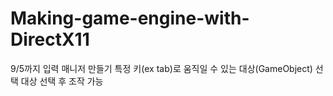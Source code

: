 # Making-game-engine-with-DirectX11
9/5까지
입력 매니저 만들기
     특정 키(ex tab)로 움직일 수 있는 대상(GameObject) 선택
     대상 선택 후 조작 가능

